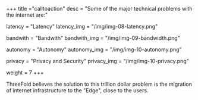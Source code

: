 +++ 
title ="calltoaction" 
desc = "Some of the major technical problems with the internet are:"

latency = "Latency" 
latency_img = "/img/img-08-latency.png"

bandwith = "Bandwith" 
bandwith_img = "/img/img-09-bandwidth.png"

autonomy = "Autonomy" 
autonomy_img = "/img/img-10-autonomy.png"

privacy = "Privacy and Security" 
privacy_img = "/img/img-10-privacy.png"

weight = 7 
+++ 

ThreeFold believes the solution to this trillion dollar problem is the migration of internet infrastructure to the "Edge", close to the users.
